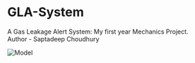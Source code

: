 # GLA-System
A Gas Leakage Alert System: My first year Mechanics Project.
<br> Author - Saptadeep Choudhury



![Model](https://github.com/Saptadeep1202/GLA-System/assets/139706205/c969ffe0-d1a6-446a-93e0-f82610bd510d)
